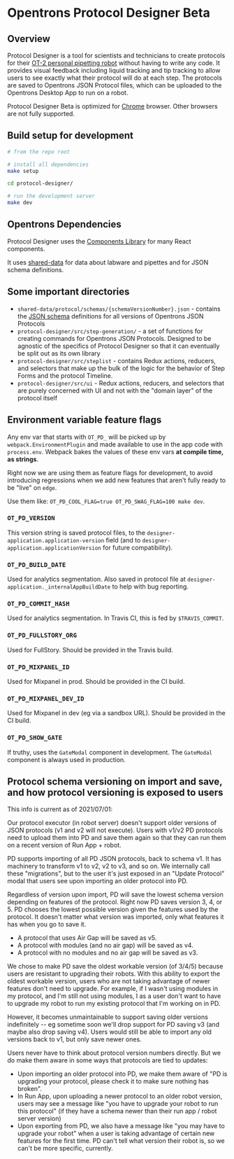# Opentrons Protocol Designer Beta

## Overview

Protocol Designer is a tool for scientists and technicians to create protocols for their [OT-2 personal pipetting robot][ot-2] without having to write any code. It provides visual feedback including liquid tracking and tip tracking to allow users to see exactly what their protocol will do at each step. The protocols are saved to Opentrons JSON Protocol files, which can be uploaded to the Opentrons Desktop App to run on a robot.

Protocol Designer Beta is optimized for [Chrome][chrome] browser. Other browsers are not fully supported.

## Build setup for development

```bash
# from the repo root

# install all dependencies
make setup

cd protocol-designer/

# run the development server
make dev
```

## Opentrons Dependencies

Protocol Designer uses the [Components Library](../components) for many React components.

It uses [shared-data](../shared-data) for data about labware and pipettes and for JSON schema definitions.

## Some important directories

- `shared-data/protocol/schemas/{schemaVersionNumber}.json` - contains the [JSON schema][json-schema] definitions for all versions of Opentrons JSON Protocols
- `protocol-designer/src/step-generation/` - a set of functions for creating commands for Opentrons JSON Protocols. Designed to be agnostic of the specifics of Protocol Designer so that it can eventually be split out as its own library
- `protocol-designer/src/steplist` - contains Redux actions, reducers, and selectors that make up the bulk of the logic for the behavior of Step Forms and the protocol Timeline.
- `protocol-designer/src/ui` - Redux actions, reducers, and selectors that are purely concerned with UI and not with the "domain layer" of the protocol itself

## Environment variable feature flags

Any env var that starts with `OT_PD_` will be picked up by `webpack.EnvironmentPlugin` and made available to use in the app code with `process.env`. Webpack bakes the values of these env vars **at compile time, as strings**.

Right now we are using them as feature flags for development, to avoid introducing regressions when we add new features that aren't fully ready to be "live" on `edge`.

Use them like: `OT_PD_COOL_FLAG=true OT_PD_SWAG_FLAG=100 make dev`.

### `OT_PD_VERSION`

This version string is saved protocol files, to the `designer-application.application-version` field (and to `designer-application.applicationVersion` for future compatibility).

### `OT_PD_BUILD_DATE`

Used for analytics segmentation. Also saved in protocol file at `designer-application._internalAppBuildDate` to help with bug reporting.

### `OT_PD_COMMIT_HASH`

Used for analytics segmentation. In Travis CI, this is fed by `$TRAVIS_COMMIT`.

### `OT_PD_FULLSTORY_ORG`

Used for FullStory. Should be provided in the Travis build.

### `OT_PD_MIXPANEL_ID`

Used for Mixpanel in prod. Should be provided in the CI build.

### `OT_PD_MIXPANEL_DEV_ID`

Used for Mixpanel in dev (eg via a sandbox URL). Should be provided in the CI build.

### `OT_PD_SHOW_GATE`

If truthy, uses the `GateModal` component in development. The `GateModal` component is always used in production.

[chrome]: https://www.google.com/chrome/
[json-schema]: https://json-schema.org/
[ot-2]: https://opentrons.com/ot-2

## Protocol schema versioning on import and save, and how protocol versioning is exposed to users

This info is current as of 2021/07/01:

Our protocol executor (in robot server) doesn't support older versions of JSON protocols (v1 and v2 will not execute). Users with v1/v2 PD protocols need to upload them into PD and save them again so that they can run them on a recent version of Run App + robot.

PD supports importing of all PD JSON protocols, back to schema v1. It has machinery to transform v1 to v2, v2 to v3, and so on. We internally call these "migrations", but to the user it's just exposed in an "Update Protocol" modal that users see upon importing an older protocol into PD.

Regardless of version upon import, PD will save the lowest schema version depending on features of the protocol. Right now PD saves version 3, 4, or 5. PD chooses the lowest possible version given the features used by the protocol. It doesn't matter what version was imported, only what features it has when you go to save it.

- A protocol that uses Air Gap will be saved as v5.
- A protocol with modules (and no air gap) will be saved as v4.
- A protocol with no modules and no air gap will be saved as v3.

We chose to make PD save the oldest workable version (of 3/4/5) because users are resistant to upgrading their robots. With this ability to export the oldest workable version, users who are not taking advantage of newer features don't need to upgrade. For example, if I wasn't using modules in my protocol, and I'm still not using modules, I as a user don't want to have to upgrade my robot to run my existing protocol that I'm working on in PD.

However, it becomes unmaintainable to support saving older versions indefinitely -- eg sometime soon we'll drop support for PD saving v3 (and maybe also drop saving v4). Users would still be able to import any old versions back to v1, but only save newer ones.

Users never have to think about protocol version numbers directly. But we do make them aware in some ways that protocols are tied to updates:

- Upon importing an older protocol into PD, we make them aware of "PD is upgrading your protocol, please check it to make sure nothing has broken".
- In Run App, upon uploading a newer protocol to an older robot version, users may see a message like "you have to upgrade your robot to run this protocol" (if they have a schema newer than their run app / robot server version)
- Upon exporting from PD, we also have a message like "you may have to upgrade your robot" when a user is taking advantage of certain new features for the first time. PD can't tell what version their robot is, so we can't be more specific, currently.
